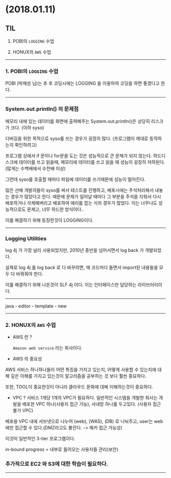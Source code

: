 # (2018.01.11)

## TIL

1. POBI의 `LOGGING` 수업

2. HONUX의 `AWS` 수업

---
### 1. POBI의 `LOGGING` 수업
POBI (박재성 님)는 추 후 코딩시에는 LOGGING 을 이용하여 코딩을 하면 좋겠다고 한다.

---
### System.out.println() 의 문제점
메모리 내에 있는 데이터를 화면에 출력해주는 System.out.println()은 상당히 리스크가 크다.
(이하 syso)

디버깅을 위한 목적으로 syso를 쓰는 경우가 굉장히 많다. (프로그램이 제대로 동작하는지 확인하려고)

프로그램 상에서 if 문이나 for문을 도는 것은 성능적으로 큰 문제가 되지 않는다.
하드디스크에 데이터를 쓰고 읽을때, 메모리에 데이터를 쓰고 읽을 때 성능이 굉장히 저하된다.
(많게는 수백배에서 수천배 이상)

그런데 syso를 호출할 때마다 파일에 데이터를 쓰기때문에 성능이 떨어진다.

많은 선배 개발자들이 syso를 써서 테스트를 진행하고, 배포시에는 주석처리해서 내놓는 경우가 많았다고 한다.
때문에 문제가 일어날 때마다 그 부분을 주석을 지워서 다시 배포하거나 삭제해버리고 배포하여 에러를 잡는 식의 경우가 많았다. 이는 너무나도 성능적으로도 문제고, 너무 하드한 방식이다..

이를 해결하기 위해 등장한것이 LOGGING이다.

---
### Logging Utilities
log 4j 가 가장 널리 사용되었지만, 2010년 중반을 넘어서면서 log back 가 개발되었다.

실제로 log 4j 를 log back 로 다 바꾸려면, 매 코드마다 돌면서 import된 내용들을 모두 다 바꿔줘야 한다.

이를 해결하기 위해 나온것이 SLF 4j 이다. 이는 인터페이스만 담당하는 라이브러리이다.

---
java - editor - template - new

---
### 2. HONUX의 `AWS` 수업

- AWS 란 ?

  `Amazon web service` 라는 회사이다.

- AWS 의 중요성

 AWS 서비스 하나하나들이 어떤 특징을 가지고 있는지, 어떻게 사용할 수 있는지에 대해
깊은 이해를 가지고 있는것이 알고리즘을 공부하는 것 보다 훨씬 중요하다.

 또한, TOOL이 중요한것이 아니라 클라우드 문화에 대해 이해하는것이 중요하다.

- VPC ?
서비스 1개당 1개의 VPC가 필요하다.
일반적인 시스템을 개발한 회사는 개발을 배포한 VPC 하나(사용자 접근 가능),
사내망 하나를 두고있다. (사용자 접근 불가 VPC)

배포용 VPC 내에 서브넷으로 나누어 (web), (WAS), (DB) 로 나눠주고,
user는 web에만 접근할 수 있다.(DMZ라고도 불린다. -> 해커 접근 가능성)

이것이 일반적인 3-tier 프로그램이다.

in-bound progress = 내부로 들어오는 사용자들 관리(보안)

### 추가적으로 EC2 와 S3에 대한 학습이 필요하다.

---
